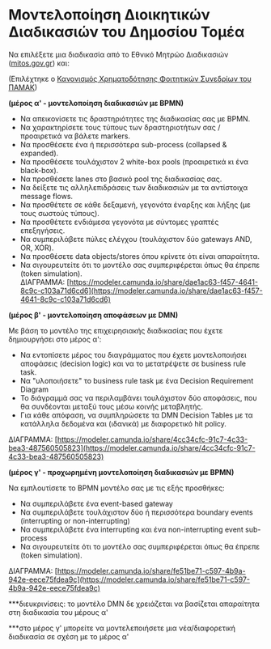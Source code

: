 # Μοντελοποίηση Διοικητικών Διαδικασιών του Δημοσίου Τομέα

Να επιλέξετε μια διαδικασία από το Εθνικό Μητρώο Διαδικασιών ([mitos.gov.gr](https://mitos.gov.gr)) και:​

(Επιλέχτηκε ο [Κανονισμός Χρηματοδότησης Φοιτητικών Συνεδρίων του ΠΑΜΑΚ](https://www.uom.gr/downloads/kanonismos_foithtikon_synedrion.pdf))

**(μέρος α' - μοντελοποίηση διαδικασιών με ΒΡΜΝ)**

- Να απεικονίσετε τις δραστηριότητες της διαδικασίας σας με ΒΡΜΝ.   
- Να χαρακτηρίσετε τους τύπους των δραστηριοτήτων σας / προαιρετικά να βάλετε markers.   
- Να προσθέσετε ένα ή περισσότερα sub-process (collapsed & expanded).   
- Να προσθέσετε τουλάχιστον 2 white-box pools (προαιρετικά κι ένα black-box).   
- Να προσθέσετε lanes στο βασικό pool της διαδικασίας σας.   
- Να δείξετε τις αλληλεπιδράσεις των διαδικασιών με τα αντίστοιχα message flows.   
- Να προσθέτετε σε κάθε δεξαμενή, γεγονότα έναρξης και λήξης (με τους σωστούς τύπους).   
- Να προσθέτετε ενδιάμεσα γεγονότα με σύντομες γραπτές επεξηγήσεις.   
- Να συμπεριλάβετε πύλες ελέγχου (τουλάχιστον δύο gateways AND, OR, XOR).   
- Να προσθέσετε data objects/stores όπου κρίνετε ότι είναι απαραίτητα.   
- Να σιγουρευτείτε ότι το μοντέλο σας συμπεριφέρεται όπως θα έπρεπε (token simulation).   
​
ΔΙΑΓΡΑΜΜΑ: [https://modeler.camunda.io/share/dae1ac63-f457-4641-8c9c-c103a71d6cd6](https://modeler.camunda.io/share/dae1ac63-f457-4641-8c9c-c103a71d6cd6)

**(μέρος β' - μοντελοποίηση αποφάσεων με DΜΝ)**

Με βάση το μοντέλο της επιχειρησιακής διαδικασίας που έχετε δημιουργήσει στο μέρος α': 

- Να εντοπίσετε μέρος του διαγράμματος που έχετε μοντελοποιήσει αποφάσεις (decision logic) και να το μετατρέψετε σε business rule task.   
- Να "υλοποιήσετε" το business rule task με ένα Decision Requirement Diagram   
- Το διάγραμμά σας να περιλαμβάνει τουλάχιστον δύο αποφάσεις, που θα συνδέονται μεταξύ τους μέσω κοινής μεταβλητής.   
- Για κάθε απόφαση, να συμπληρώσετε τα DMN Decision Tables με τα κατάλληλα δεδομένα και (ιδανικά) με διαφορετικό hit policy.   

ΔΙΑΓΡΑΜΜΑ: [https://modeler.camunda.io/share/4cc34cfc-91c7-4c33-bea3-487560505823](https://modeler.camunda.io/share/4cc34cfc-91c7-4c33-bea3-487560505823)

**(μέρος γ' - προχωρημένη μοντελοποίηση διαδικασιών με ΒΡΜΝ)**

Να εμπλουτίσετε το ΒΡΜΝ μοντέλο σας με τις εξής προσθήκες:

- Να συμπεριλάβετε ένα event-based gateway   
- Nα συμπεριλάβετε τουλάχιστον δύο ή περισσότερα boundary events (interrupting or non-interrupting)   
- Nα συμπεριλάβετε ένα interrupting και ένα non-interrupting event sub-process   
- Να σιγουρευτείτε ότι το μοντέλο σας συμπεριφέρεται όπως θα έπρεπε (token simulation).   
 
ΔΙΑΓΡΑΜΜΑ: [https://modeler.camunda.io/share/fe51be71-c597-4b9a-942e-eece75fdea9c](https://modeler.camunda.io/share/fe51be71-c597-4b9a-942e-eece75fdea9c)

***διευκρινίσεις: το μοντέλο DMN δε χρειάζεται να βασίζεται απαραίτητα στη διαδικασία του μέρους α'

***στο μέρος γ' μπορείτε να μοντελεποιήσετε μια νέα/διαφορετική διαδικασία σε σχέση με το μέρος α'

